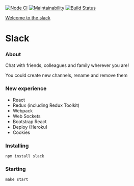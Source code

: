 [![Node CI](https://github.com/Sergey89274291549/frontend-project-lvl4/workflows/Node.js%20CI/badge.svg)](https://github.com/Sergey89274291549/frontend-project-lvl4/actions)   [![Maintainability](https://api.codeclimate.com/v1/badges/b241d7b5acab9bcb2cf5/maintainability)](https://codeclimate.com/github/Sergey89274291549/frontend-project-lvl4/maintainability)   [![Build Status](https://travis-ci.com/Sergey89274291549/frontend-project-lvl4.svg?branch=master)](https://travis-ci.com/Sergey89274291549/frontend-project-lvl4)

[Welcome to the slack](https://frontend-lvl4-slack.herokuapp.com/)
 
# Slack

### About

Chat with friends, colleagues and family wherever you are!

You could create new channels, rename and remove them

### New experience

* React
* Redux (including Redux Toolkit)
* Webpack
* Web Sockets
* Bootstrap React
* Deploy (Heroku)
* Cookies

### Installing

```
npm install slack
```

### Starting

```
make start
```

